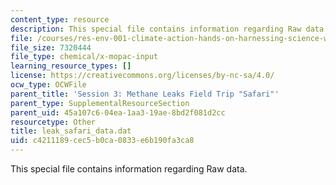 ```yaml
---
content_type: resource
description: This special file contains information regarding Raw data.
file: /courses/res-env-001-climate-action-hands-on-harnessing-science-with-communities-to-cut-carbon-january-iap-2017/c4211189cec5b0ca0833e6b190fa3ca8_leak_safari_data.dat
file_size: 7320444
file_type: chemical/x-mopac-input
learning_resource_types: []
license: https://creativecommons.org/licenses/by-nc-sa/4.0/
ocw_type: OCWFile
parent_title: 'Session 3: Methane Leaks Field Trip "Safari"'
parent_type: SupplementalResourceSection
parent_uid: 45a107c6-04ea-1aa3-19ae-8bd2f081d2cc
resourcetype: Other
title: leak_safari_data.dat
uid: c4211189-cec5-b0ca-0833-e6b190fa3ca8
---
```

This special file contains information regarding Raw data.